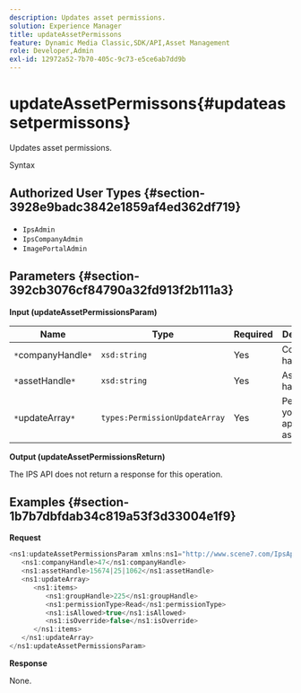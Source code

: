 ```yaml
---
description: Updates asset permissions.
solution: Experience Manager
title: updateAssetPermissons
feature: Dynamic Media Classic,SDK/API,Asset Management
role: Developer,Admin
exl-id: 12972a52-7b70-405c-9c73-e5ce6ab7dd9b
---
```

# updateAssetPermissons{#updateassetpermissons}

Updates asset permissions.

 Syntax 

## Authorized User Types {#section-3928e9badc3842e1859af4ed362df719}

* `IpsAdmin` 
* `IpsCompanyAdmin` 
* `ImagePortalAdmin`

## Parameters {#section-392cb3076cf84790a32fd913f2b111a3}

**Input (updateAssetPermissionsParam)** 

|  Name  | Type  | Required  | Description  |
|---|---|---|---|
|  `*`companyHandle`*`  | `xsd:string`  | Yes  | Company handle.  |
|  `*`assetHandle`*`  | `xsd:string`  | Yes  | Asset handle.  |
|  `*`updateArray`*`  | `types:PermissionUpdateArray`  | Yes  | Permissions you want to apply to the asset.  |

**Output (updateAssetPermissionsReturn)**

The IPS API does not return a response for this operation.

## Examples {#section-1b7b7dbfdab34c819a53f3d33004e1f9}

**Request** 

```java
<ns1:updateAssetPermissionsParam xmlns:ns1="http://www.scene7.com/IpsApi/xsd">
   <ns1:companyHandle>47</ns1:companyHandle>
   <ns1:assetHandle>15674|25|1062</ns1:assetHandle>
   <ns1:updateArray>
      <ns1:items>
         <ns1:groupHandle>225</ns1:groupHandle>
         <ns1:permissionType>Read</ns1:permissionType>
         <ns1:isAllowed>true</ns1:isAllowed>
         <ns1:isOverride>false</ns1:isOverride>
      </ns1:items>
   </ns1:updateArray>
</ns1:updateAssetPermissionsParam>
```

**Response**

None.
